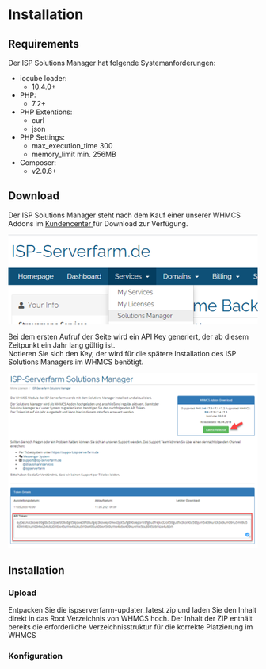 # Installation

## Requirements

Der ISP Solutions Manager hat folgende Systemanforderungen:

* iocube loader:
  * 10.4.0+
* PHP:
  * 7.2+
* PHP Extentions:
  * curl
  * json
* PHP Settings:
  * max\_execution\_time 300
  * memory\_limit min. 256MB
* Composer:
  * v2.0.6+

## Download

Der ISP Solutions Manager steht nach dem Kauf einer unserer WHMCS Addons im [Kundencenter ](https://kundencenter.isp-serverfarm.de/solutionsmanager.php)für Download zur Verfügung.

![](../.gitbook/assets/image.png)

Bei dem ersten Aufruf der Seite wird ein API Key generiert, der ab diesem Zeitpunkt ein Jahr lang gültig ist.  
Notieren Sie sich den Key, der wird für die spätere Installation des ISP Solutions Managers im WHMCS benötigt.

![](../.gitbook/assets/image%20%281%29.png)

## Installation

### Upload

Entpacken Sie die ispserverfarm-updater\_latest.zip und laden Sie den Inhalt direkt in das Root Verzeichnis von WHMCS hoch. Der Inhalt der ZIP enthält bereits die erforderliche Verzeichnisstruktur für die korrekte Platzierung im WHMCS

### Konfiguration



